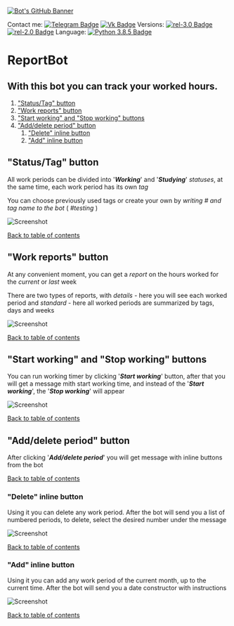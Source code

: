 [![Bot's GitHub Banner](imgs/banner2.jpg)](https://github.com/TAPAKAHOKOT/ReportBot)

Contact me: [![Telegram Badge](https://img.shields.io/badge/Telegram-Profile-0088cc)](https://t.me/TAPAKAHOKOT) [![Vk Badge](https://img.shields.io/badge/Vk-Profile-4376A6)](https://vk.com/kpabakot)
Versions: [![rel-3.0 Badge](https://img.shields.io/badge/Realese-3.0-Green)](https://github.com/TAPAKAHOKOT/ReportBot) [![rel-2.0 Badge](https://img.shields.io/badge/OldBot-2.0-blue)](https://github.com/TAPAKAHOKOT/ReportBot/tree/rel-2.0)
Language: [![Python 3.8.5 Badge](https://img.shields.io/badge/Python-3.8.5-blue)](https://www.python.org/downloads/release/python-385/) 


# ReportBot

## With this bot you can track your worked hours. 

<a name="table_of_contents"></a> 
1. ["Status/Tag" button](#status_tag)
2. ["Work reports" button](#work_reports)
3. ["Start working" and "Stop working" buttons](#start_stop_working)
4. ["Add/delete period" button](#add_delete_period)
    1. ["Delete" inline button](#delete)
    2. ["Add" inline button](#add)

<a name="status_tag"></a> 
## "Status/Tag" button

All work periods can be divided into '***Working***' and '***Studying***' _statuses_,
at the same time, each work period has its own _tag_

You can choose previously used tags or create your own by _writing # and tag name to the bot_ ( _#testing_ )

![Screenshot](imgs/status_tag.gif)

[Back to table of contents](#table_of_contents)


<a name="work_reports"></a> 
## "Work reports" button

At any convenient moment, you can get a _report_ on the hours worked for the _current_ or _last_ week

There are two types of reports, with _details_ - here you will see each worked period 
and _standard_ - here all worked periods are summarized by tags, days and weeks

![Screenshot](imgs/reports.gif)

[Back to table of contents](#table_of_contents)


<a name="start_stop_working"></a> 
## "Start working" and "Stop working" buttons

You can run working timer by clicking '***Start working***' button, after that
you will get a message mith start working time, and instead of the '***Start working***', the '***Stop working***' will appear

![Screenshot](imgs/start_stop.gif)

[Back to table of contents](#table_of_contents)


<a name="add_delete_period"></a> 
## "Add/delete period" button

After clicking '***Add/delete period***' you will get message with inline buttons from the bot

[Back to table of contents](#table_of_contents)


<a name="delete"></a> 
### "Delete" inline button

Using it you can delete any work period. After the bot will send you a list of numbered periods,
to delete, select the desired number under the message

![Screenshot](imgs/delete.gif)

[Back to table of contents](#table_of_contents)


<a name="add"></a> 
### "Add" inline button

Using it you can add any work period of the current month, up to the current time. 
After the bot will send you a date constructor with instructions

![Screenshot](imgs/add.gif)

[Back to table of contents](#table_of_contents)
